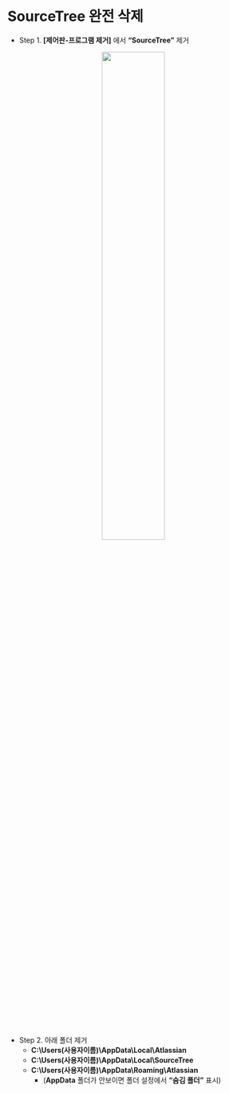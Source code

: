 # SourceTree 완전 삭제
* Step 1. **[제어판-프로그램 제거]** 에서 **“SourceTree”** 제거
<p align="center">
  <img width="50%" height="50%" src="https://user-images.githubusercontent.com/102717259/161418861-80eb2bd2-0ec3-4d8d-811f-2269b1cc5509.png">
</p>

* Step 2. 아래 폴더 제거
  - **C:\Users\(사용자이름)\AppData\Local\Atlassian**
  - **C:\Users\(사용자이름)\AppData\Local\SourceTree**
  - **C:\Users\(사용자이름)\AppData\Roaming\Atlassian** 
    * (**AppData** 폴더가 안보이면 폴더 설정에서 **“숨김 폴더”** 표시)
